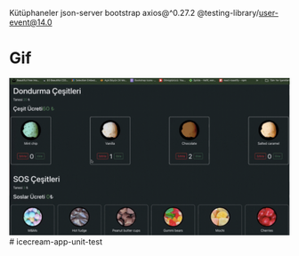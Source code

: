 Kütüphaneler
json-server
bootstrap
axios@^0.27.2
@testing-library/user-event@14.0

# Gif

<img src="screen.gif"/>
# icecream-app-unit-test

